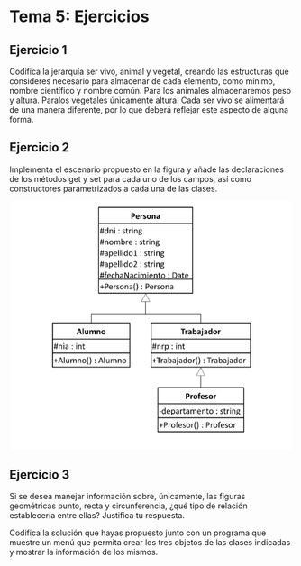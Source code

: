 # Tema 5: Ejercicios

## Ejercicio 1

Codifica la jerarquía ser vivo, animal y vegetal, creando las estructuras que consideres necesario para almacenar de cada elemento, como mínimo, nombre científico y nombre común. Para los animales almacenaremos peso y altura. Paralos vegetales únicamente altura. Cada ser vivo se alimentará de una manera diferente, por lo que deberá reflejar este aspecto de alguna forma.

## Ejercicio 2

Implementa el escenario propuesto en la figura y añade las declaraciones de los métodos get y set para cada uno de los campos, así como constructores parametrizados a cada una de las clases.

![figura](../Imagenes/ejercicio2.png)

## Ejercicio 3

Si se desea manejar información sobre, únicamente, las figuras geométricas punto, recta y circunferencia, ¿qué tipo de relación establecería entre ellas? Justifica tu respuesta.

Codifica la solución que hayas propuesto junto con un programa que muestre  un menú que permita crear los tres objetos de las clases indicadas y mostrar la información de los mismos.
